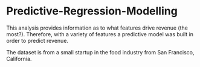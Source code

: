 # Predictive-Regression-Modelling

This analysis provides information as to what features drive revenue (the most?). Therefore, with a variety of features a predictive model was built in order to predict revenue. 

The dataset is from a small startup in the food industry from San Francisco, California. 

